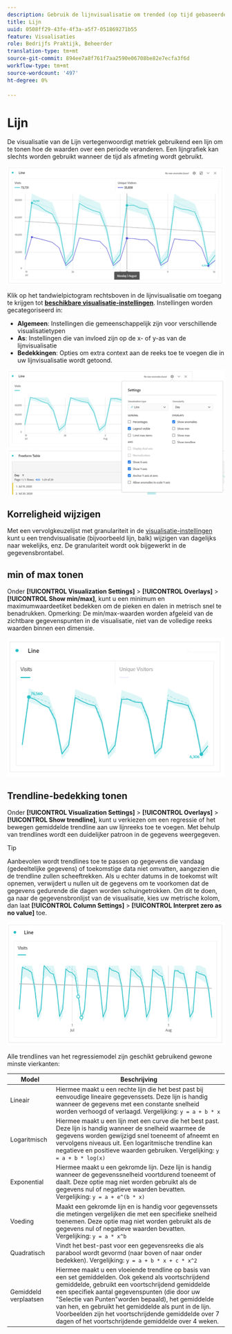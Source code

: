 ```yaml
---
description: Gebruik de lijnvisualisatie om trended (op tijd gebaseerde) gegevenssets weer te geven
title: Lijn
uuid: 0508ff29-43fe-4f3a-a5f7-051869271b55
feature: Visualisaties
role: Bedrijfs Praktijk, Beheerder
translation-type: tm+mt
source-git-commit: 894ee7a8f761f7aa2590e06708be82e7ecfa3f6d
workflow-type: tm+mt
source-wordcount: '497'
ht-degree: 0%

---
```



# Lijn

De visualisatie van de Lijn vertegenwoordigt metriek gebruikend een lijn om te tonen hoe de waarden over een periode veranderen. Een lijngrafiek kan slechts worden gebruikt wanneer de tijd als afmeting wordt gebruikt.

![Lijnvisualisatie](assets/line-viz.png)

Klik op het tandwielpictogram rechtsboven in de lijnvisualisatie om toegang te krijgen tot [**beschikbare visualisatie-instellingen**](freeform-analysis-visualizations.md). Instellingen worden gecategoriseerd in:

* **Algemeen**: Instellingen die gemeenschappelijk zijn voor verschillende visualisatietypen
* **As**: Instellingen die van invloed zijn op de x- of y-as van de lijnvisualisatie
* **Bedekkingen**: Opties om extra context aan de reeks toe te voegen die in uw lijnvisualisatie wordt getoond.

![Visualisatie-instellingen](assets/viz-settings-modal.png)

## Korreligheid wijzigen

Met een vervolgkeuzelijst met granulariteit in de [visualisatie-instellingen](freeform-analysis-visualizations.md) kunt u een trendvisualisatie (bijvoorbeeld lijn, balk) wijzigen van dagelijks naar wekelijks, enz. De granulariteit wordt ook bijgewerkt in de gegevensbrontabel.

## min of max tonen

Onder **[!UICONTROL Visualization Settings]** > **[!UICONTROL Overlays]** > **[!UICONTROL Show min/max]**, kunt u een minimum en maximumwaardeetiket bedekken om de pieken en dalen in metrisch snel te benadrukken. Opmerking: De min/max-waarden worden afgeleid van de zichtbare gegevenspunten in de visualisatie, niet van de volledige reeks waarden binnen een dimensie.

![min/max tonen](assets/min-max-labels.png)

## Trendline-bedekking tonen

Onder **[!UICONTROL Visualization Settings]** > **[!UICONTROL Overlays]** > **[!UICONTROL Show trendline]**, kunt u verkiezen om een regressie of het bewegen gemiddelde trendline aan uw lijnreeks toe te voegen. Met behulp van trendlines wordt een duidelijker patroon in de gegevens weergegeven.

>[!TIP]
>
>Aanbevolen wordt trendlines toe te passen op gegevens die vandaag (gedeeltelijke gegevens) of toekomstige data niet omvatten, aangezien die de trendline zullen scheeftrekken. Als u echter datums in de toekomst wilt opnemen, verwijdert u nullen uit de gegevens om te voorkomen dat de gegevens gedurende die dagen worden schuingetrokken. Om dit te doen, ga naar de gegevensbronlijst van de visualisatie, kies uw metrische kolom, dan laat **[!UICONTROL Column Settings]** > **[!UICONTROL Interpret zero as no value]** toe.

![Lineaire trendlijn](assets/show-linear-trendline.png)

Alle trendlines van het regressiemodel zijn geschikt gebruikend gewone minste vierkanten:

| Model | Beschrijving |
| --- | --- |
| Lineair | Hiermee maakt u een rechte lijn die het best past bij eenvoudige lineaire gegevenssets. Deze lijn is handig wanneer de gegevens met een constante snelheid worden verhoogd of verlaagd. Vergelijking: `y = a + b * x` |
| Logaritmisch | Hiermee maakt u een lijn met een curve die het best past. Deze lijn is handig wanneer de snelheid waarmee de gegevens worden gewijzigd snel toeneemt of afneemt en vervolgens niveaus uit. Een logaritmische trendline kan negatieve en positieve waarden gebruiken. Vergelijking: `y = a + b * log(x)` |
| Exponential | Hiermee maakt u een gekromde lijn. Deze lijn is handig wanneer de gegevenssnelheid voortdurend toeneemt of daalt. Deze optie mag niet worden gebruikt als de gegevens nul of negatieve waarden bevatten. Vergelijking: `y = a + e^(b * x)` |
| Voeding | Maakt een gekromde lijn en is handig voor gegevenssets die metingen vergelijken die met een specifieke snelheid toenemen. Deze optie mag niet worden gebruikt als de gegevens nul of negatieve waarden bevatten. Vergelijking: `y = a * x^b` |
| Quadratisch | Vindt het best-past voor een gegevensreeks die als parabool wordt gevormd (naar boven of naar onder bedekken). Vergelijking: `y = a + b * x + c * x^2` |
| Gemiddeld verplaatsen | Hiermee maakt u een vloeiende trendline op basis van een set gemiddelden. Ook gekend als voortschrijdend gemiddelde, gebruikt een voortschrijdend gemiddelde een specifiek aantal gegevenspunten (die door uw &quot;Selectie van Punten&quot;worden bepaald), het gemiddelde van hen, en gebruikt het gemiddelde als punt in de lijn. Voorbeelden zijn het voortschrijdende gemiddelde over 7 dagen of het voortschrijdende gemiddelde over 4 weken. |

